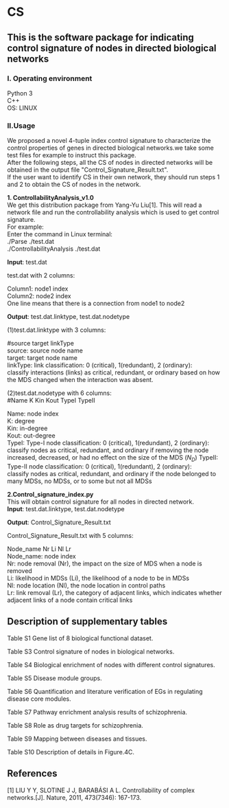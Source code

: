 # CS
## This is the software package for indicating control signature of nodes in directed biological networks
### I. Operating environment
Python 3  
C++   
OS: LINUX
### II.Usage  
We proposed a novel 4-tuple index control signature to characterize the control properties of genes in directed biological networks.we take some test files for example to instruct this package.  
After the following steps, all the CS of nodes in directed networks will be obtained in the output file "Control_Signature_Result.txt".  
If the user want to identify CS in their own network, they should run steps 1 and 2 to obtain the CS of nodes in the network.  

**1. ControllabilityAnalysis_v1.0**  
We get this distribution package from Yang-Yu Liu[1]. This will read a network file and run the controllability analysis which is used to get control signature.  
For example:   
Enter the command in Linux terminal:   
./Parse ./test.dat  
./ControllabilityAnalysis ./test.dat  

**Input**: test.dat  

test.dat with 2 columns:  

Column1: node1 index  
Column2: node2 index  
One line means that there is a connection from node1 to node2  

**Output**: test.dat.linktype, test.dat.nodetype  

(1)test.dat.linktype with 3 columns:  

#source target linkType  
source: source node name  
target: target node name  
linkType: link classification: 0 (critical), 1(redundant), 2 (ordinary):     
classify interactions (links) as critical, redundant, or ordinary based on how the MDS changed 
when the interaction was absent. 

(2)test.dat.nodetype with 6 columns:  
#Name K Kin Kout TypeI TypeII  

Name: node index    
K: degree  
Kin: in-degree  
Kout: out-degree  
TypeI: Type-I node classification: 0 (critical), 1(redundant), 2 (ordinary):  
classify nodes as critical, redundant, and ordinary if removing the node increased, decreased, or had no effect on the size of the MDS 
$(N_D)$
TypeII: Type-II node classification: 0 (critical), 1(redundant), 2 (ordinary):  
classify nodes as critical, redundant, and ordinary if the node belonged to many MDSs, no MDSs, or to some but not all MDSs  

**2.Control_signature_index.py**  
This will obtain control signature for all nodes in directed network.    
**Input**: test.dat.linktype, test.dat.nodetype  

**Output**: Control_Signature_Result.txt  

Control_Signature_Result.txt with 5 columns: 

Node_name	Nr	Li	Nl	Lr  
Node_name: node index  
Nr: node removal (Nr), the impact on the size of MDS when a node is removed  
Li:  likelihood in MDSs (Li), the likelihood of a node to be in MDSs  
Nl:  node location (Nl), the node location in control paths  
Lr: link removal (Lr), the category of adjacent links, which indicates whether adjacent links of a node contain critical links  


## Description of supplementary tables  
Table S1 Gene list of 8 biological functional dataset.  

Table S3 Control signature of nodes in biological networks.  

Table S4 Biological enrichment of nodes with different control signatures.  

Table S5 Disease module groups.  

Table S6 Quantification and literature verification of EGs in regulating disease core modules.  

Table S7 Pathway enrichment analysis results of schizophrenia.  

Table S8 Role as drug targets for schizophrenia.  

Table S9 Mapping between diseases and tissues.  

Table S10 Description of details in Figure.4C.  

## References  
[1]	LIU Y Y, SLOTINE J J, BARABÁSI A L. Controllability of complex networks.[J]. Nature, 2011, 473(7346): 167-173.  

